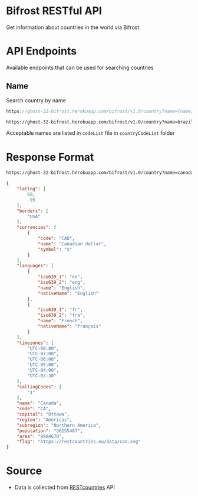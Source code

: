 # Bifrost RESTful API
Get information about countries in the world via Bifrost

# API Endpoints
Available endpoints that can be used for searching countries

## Name
Search country by name
``` javascript
https://ghost-32-bifrost.herokuapp.com/bifrost/v1.0/country?name={name}
```
``` html
https://ghost-32-bifrost.herokuapp.com/bifrost/v1.0/country?name=brazil
```

Acceptable names are listed in `codeList` file in `countryCodeList` folder


# Response Format
``` html
https://ghost-32-bifrost.herokuapp.com/bifrost/v1.0/country?name=canada
```
``` json 
{
    "latlng": [
        60,
        -95
    ],
    "borders": [
        "USA"
    ],
    "currencies": [
        {
            "code": "CAD",
            "name": "Canadian dollar",
            "symbol": "$"
        }
    ],
    "languages": [
        {
            "iso639_1": "en",
            "iso639_2": "eng",
            "name": "English",
            "nativeName": "English"
        },
        {
            "iso639_1": "fr",
            "iso639_2": "fra",
            "name": "French",
            "nativeName": "français"
        }
    ],
    "timezones": [
        "UTC-08:00",
        "UTC-07:00",
        "UTC-06:00",
        "UTC-05:00",
        "UTC-04:00",
        "UTC-03:30"
    ],
    "callingCodes": [
        "1"
    ],
    "name": "Canada",
    "code": "CA",
    "capital": "Ottawa",
    "region": "Americas",
    "subregion": "Northern America",
    "population": "36155487",
    "area": "9984670",
    "flag": "https://restcountries.eu/data/can.svg"
}
```

# Source

- Data is collected from [RESTcountries](https://restcountries.eu/#api-endpoints-code) API 
